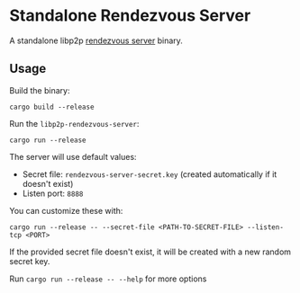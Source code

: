 # Standalone Rendezvous Server

A standalone libp2p [rendezvous server](https://github.com/libp2p/specs/tree/master/rendezvous) binary.

## Usage

Build the binary:

```
cargo build --release
```

Run the `libp2p-rendezvous-server`:

```
cargo run --release
```

The server will use default values:

- Secret file: `rendezvous-server-secret.key` (created automatically if it doesn't exist)
- Listen port: `8888`

You can customize these with:

```
cargo run --release -- --secret-file <PATH-TO-SECRET-FILE> --listen-tcp <PORT>
```

If the provided secret file doesn't exist, it will be created with a new random secret key.

Run `cargo run --release -- --help` for more options

